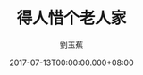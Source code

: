 ---
issue: 232
title: 得人惜个老人家
author: 劉玉蕉
language: 大埔
date: 2017-07-13T00:00:00.000+08:00
topic: 人物
difficulty: 2
wikidata: Q98096100
wikidata_link: https://www.wikidata.org/wiki/Q98096100
---